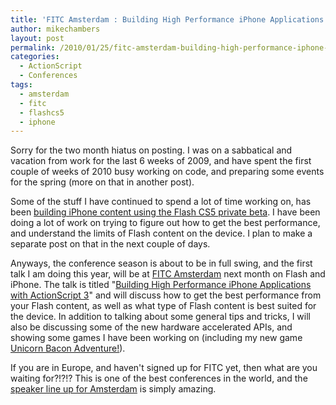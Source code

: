 ```yaml
---
title: 'FITC Amsterdam : Building High Performance iPhone Applications with ActionScript 3'
author: mikechambers
layout: post
permalink: /2010/01/25/fitc-amsterdam-building-high-performance-iphone-applications-with-actionscript-3/
categories:
  - ActionScript
  - Conferences
tags:
  - amsterdam
  - fitc
  - flashcs5
  - iphone
---
```


Sorry for the two month hiatus on posting. I was on a sabbatical and vacation from work for the last 6 weeks of 2009, and have spent the first couple of weeks of 2010 busy working on code, and preparing some events for the spring (more on that in another post). 

Some of the stuff I have continued to spend a lot of time working on, has been [building iPhone content using the Flash CS5 private beta][1]. I have been doing a lot of work on trying to figure out how to get the best performance, and understand the limits of Flash content on the device. I plan to make a separate post on that in the next couple of days.  
<!--more-->

  
Anyways, the conference season is about to be in full swing, and the first talk I am doing this year, will be at [FITC Amsterdam][2] next month on Flash and iPhone. The talk is titled "[Building High Performance iPhone Applications with ActionScript 3][3]" and will discuss how to get the best performance from your Flash content, as well as what type of Flash content is best suited for the device. In addition to talking about some general tips and tricks, I will also be discussing some of the new hardware accelerated APIs, and showing some games I have been working on (including my new game [Unicorn Bacon Adventure!][4]).

If you are in Europe, and haven't signed up for FITC yet, then what are you waiting for?!?!? This is one of the best conferences in the world, and the [speaker line up for Amsterdam][5] is simply amazing.

 [1]: http://labs.adobe.com/technologies/flashcs5/appsfor_iphone/
 [2]: http://www.fitc.ca/events/about/?event=101
 [3]: http://www.fitc.ca/events/presentations/presentation.cfm?event=101&presentation_id=1130
 [4]: http://www.twitpic.com/q00ox
 [5]: http://www.fitc.ca/events/speakers/?event=101